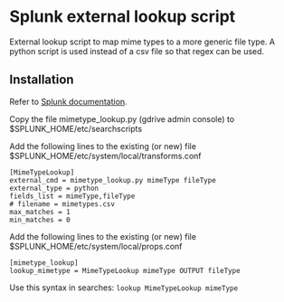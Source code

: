 Splunk external lookup script
=============================

External lookup script to map mime types to a more generic file type.
A python script is used instead of a csv file so that regex can be used.

Installation
------------

Refer to [Splunk documentation](http://docs.splunk.com/Documentation/Splunk/6.0.2/Knowledge/Addfieldsfromexternaldatasources).

Copy the file mimetype_lookup.py (gdrive admin console) to $SPLUNK_HOME/etc/searchscripts

Add the following lines to the existing (or new) file $SPLUNK_HOME/etc/system/local/transforms.conf

```
[MimeTypeLookup]
external_cmd = mimetype_lookup.py mimeType fileType
external_type = python
fields_list = mimeType,fileType
# filename = mimetypes.csv
max_matches = 1
min_matches = 0
```

Add the following lines to the existing (or new) file $SPLUNK_HOME/etc/system/local/props.conf

```
[mimetype_lookup]
lookup_mimetype = MimeTypeLookup mimeType OUTPUT fileType
```

Use this syntax in searches: ```lookup MimeTypeLookup mimeType```



